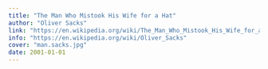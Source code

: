 ```yaml
---
title: "The Man Who Mistook His Wife for a Hat"
author: "Oliver Sacks"
link: "https://en.wikipedia.org/wiki/The_Man_Who_Mistook_His_Wife_for_a_Hat"
info: "https://en.wikipedia.org/wiki/Oliver_Sacks"
cover: "man.sacks.jpg"
date: 2001-01-01
---
```

